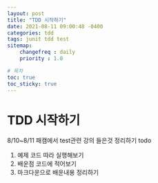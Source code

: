 ```yaml
---
layout: post
title: "TDD 시작하기"
date: 2021-08-11 09:00:48 -0400
categories: tdd
tags: junit tdd test
sitemap:
    changefreq : daily
    priority : 1.0

# 목차
toc: true  
toc_sticky: true
---
```


# TDD 시작하기

8/10~8/11 패캠에서 test관련 강의 들은것 정리하기
todo
1. 예제 코드 따라 실행해보기
2. 배운점 코드에 적어보기
3. 마크다운으로 배운내용 정리하기

